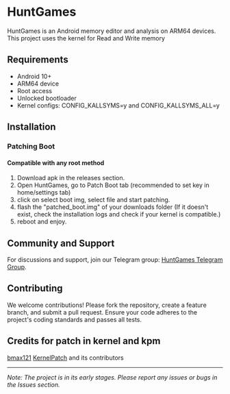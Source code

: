 # HuntGames

HuntGames is an Android memory editor and analysis on ARM64 devices. This project uses the kernel for Read and Write memory

## Requirements

- Android 10+
- ARM64 device
- Root access
- Unlocked bootloader
- Kernel configs: CONFIG_KALLSYMS=y and CONFIG_KALLSYMS_ALL=y

## Installation

### Patching Boot
#### Compatible with any root method

1. Download apk in the releases section.
2. Open HuntGames, go to Patch Boot tab (recommended to set key in home/settings tab)
3. click on select boot img, select file and start patching.
4. flash the "patched_boot.img" of your downloads folder (If it doesn't exist, check the installation logs and check if your kernel is compatible.)
5. reboot and enjoy.

## Community and Support

For discussions and support, join our Telegram group: [HuntGames Telegram Group](https://t.me/huntgames7).

## Contributing

We welcome contributions! Please fork the repository, create a feature branch, and submit a pull request. Ensure your code adheres to the project's coding standards and passes all tests.

## Credits for patch in kernel and kpm

[bmax121](https://github.com/bmax121)
[KernelPatch](https://github.com/bmax121/KernelPatch) and its contributors

---

*Note: The project is in its early stages. Please report any issues or bugs in the Issues section.*
